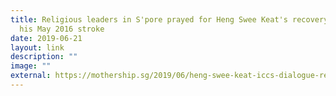 ```yaml
---
title: Religious leaders in S'pore prayed for Heng Swee Keat's recovery after
  his May 2016 stroke
date: 2019-06-21
layout: link
description: ""
image: ""
external: https://mothership.sg/2019/06/heng-swee-keat-iccs-dialogue-religious-leaders-prayed-stroke-recovery/
---
```


